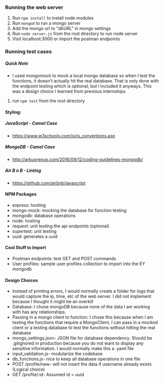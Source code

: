 ### Running the web server

1. Run ```npm install``` to install node modules
2. Run ``mongod`` to run a mongo server
3. Add the mongo url to "dbURL" in mongo settings
4. Run ```node server.js``` from the root directory to run node server
5. Visit localhost:3000 or import the postman endpoints

### Running test cases

##### Quick Note
 - I used mongomock to mock a local mongo database so when I test the functions, it doesn't actually hit the real database. That is only done with the endpoint testing which is optional, but I included it anyways. This was a design choice I learned from previous internships
 1. run ``npm test`` from the root directory

#### Styling:

##### JavaScript - Camel Case
- https://www.w3schools.com/js/js_conventions.asp

##### MongoDB - Camel Case
- http://arkusnexus.com/2016/09/12/coding-guidelines-mongodb/

##### Air B n B - Linting
- https://github.com/airbnb/javascript

#### NPM Packages
- express: hosting
- mongo-mock: mocking the database for function testing
- mongodb: database operations
- node: hosting
- request: unit testing the api endpoints (optional)
- supertest: unit testing
- uuid: generates a uuid

#### Cool Stuff to Import
- Postman endpoints: test GET and POST commands
- User profiles: sample user profiles collection to import into the EY mongodb

#### Design Choices
- Instead of printing errors, I would normally create a folder for logs that would capture the ip, time, etc of the web server. I did not implement because I thought it might be an overkill
- Database: I chose mongoDB because none of the data I am working with has any relationships.
- Passing in a mongo client to function: I chose this because when I am testing the functions that require a MongoClient, I can pass in a mocked client or a testing database to test the functions without hitting the real database
- mongo_settings.json- JSON file for database dependency. Should be .gitignored in production because you do not want to display any sensitive information. I would normally make this a .yaml file
- input_validation.js- modularize the codebase
- db_functions.js- nice to keep all database operations in one file
- POST /profile/new- will not insert the data if username already exists (Logical choice)
- GET /profile/:id- Assumed id = uuid

